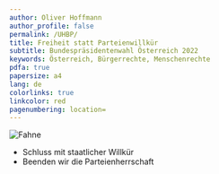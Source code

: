 ```yaml
---
author: Oliver Hoffmann
author_profile: false
permalink: /UHBP/
title: Freiheit statt Parteienwillkür
subtitle: Bundespräsidentenwahl Österreich 2022
keywords: Österreich, Bürgerrechte, Menschenrechte
pdfa: true
papersize: a4
lang: de
colorlinks: true
linkcolor: red
pagenumbering: location=
---
```


![Fahne](https://res.cloudinary.com/ontore/image/upload/f_auto,fl_sanitize,q_auto/v1658339261/2022-07-20-Fahne_dehxe9.svg)

* Schluss mit staatlicher Willkür
* Beenden wir die Parteienherrschaft
